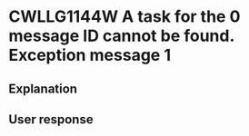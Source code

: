 # CWLLG1144W A task for the 0 message ID cannot be found. Exception message 1

## Explanation

## User response
